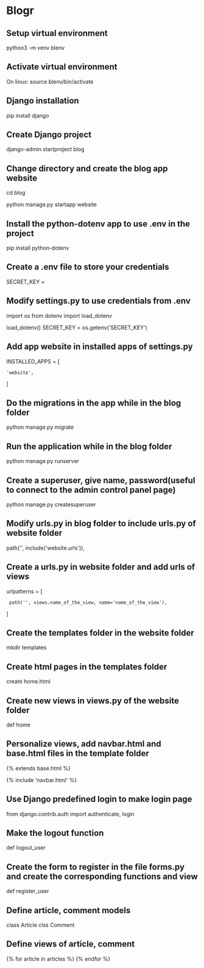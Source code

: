 # Blogr

## Setup virtual environment

python3 -m venv blenv

## Activate virtual environment

On linux: source blenv/bin/activate

## Django installation

pip install django

## Create Django project

django-admin startproject blog

## Change directory and create the blog app website

cd blog

python manage.py startapp website

## Install the python-dotenv app to use .env in the project

pip install python-dotenv

## Create a .env file to store your credentials

SECRET_KEY = 

## Modify settings.py to use credentials from .env

import os
from dotenv import load_dotenv

load_dotenv()
SECRET_KEY = os.getenv('SECRET_KEY')

## Add app website in installed apps of settings.py

INSTALLED_APPS = [

    'website',
]

## Do the migrations in the app while in the blog folder

python manage.py migrate

## Run the application while in the blog folder

python manage.py runserver

## Create a superuser, give name, password(useful to connect to the admin control panel page)

python manage.py createsuperuser

## Modify urls.py in blog folder to include urls.py of website folder

path('', include('website.urls')),

## Create a urls.py in website folder and add urls of views

 urlpatterns = [

     path('', views.name_of_the_view, name='name_of_the_view'),

 ]

## Create the templates folder in the website folder

mkdir templates

## Create html pages in the templates folder

create home.html

## Create new views in views.py of the website folder 

def home

## Personalize views, add navbar.html and base.html files in the template folder

{% extends base.html %}

{% include 'navbar.html' %}

## Use Django predefined login to make login page

from django.contrib.auth import authenticate, login

## Make the logout function

def logout_user

## Create the form to register in the file forms.py and create the corresponding functions and view

def register_user

## Define article, comment models

class Article
clss Comment

## Define views of article, comment

{% for article in articles %}
{% endfor %}

